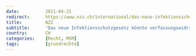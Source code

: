 ```yaml
---
date:          2021-04-21
redirect:      https://www.nzz.ch/international/das-neue-infektionsschutzgesetz-koennte-verfassungswidrig-sein-ld.1612920
title:         NZZ
subtitle:      'Das neue Infektionsschutzgesetz könnte verfassungswidrig sein'
country:       CH
categories:    [Recht, MSM]
tags:          [grundrechte]
---
```

